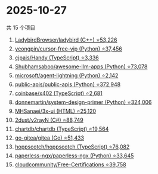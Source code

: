 # 2025-10-27

共 15 个项目

<!-- BEGIN GITHUB -->
<!-- 最后更新时间 2025-10-27 10:42:38 +0800 -->
1. [LadybirdBrowser/ladybird (C++) ⭐53,226](https://github.com/LadybirdBrowser/ladybird)
1. [yeongpin/cursor-free-vip (Python) ⭐37,456](https://github.com/yeongpin/cursor-free-vip)
1. [cjpais/Handy (TypeScript) ⭐3,336](https://github.com/cjpais/Handy)
1. [Shubhamsaboo/awesome-llm-apps (Python) ⭐73,078](https://github.com/Shubhamsaboo/awesome-llm-apps)
1. [microsoft/agent-lightning (Python) ⭐2,142](https://github.com/microsoft/agent-lightning)
1. [public-apis/public-apis (Python) ⭐372,948](https://github.com/public-apis/public-apis)
1. [coinbase/x402 (TypeScript) ⭐2,681](https://github.com/coinbase/x402)
1. [donnemartin/system-design-primer (Python) ⭐324,006](https://github.com/donnemartin/system-design-primer)
1. [MHSanaei/3x-ui (HTML) ⭐25,120](https://github.com/MHSanaei/3x-ui)
1. [2dust/v2rayN (C#) ⭐88,749](https://github.com/2dust/v2rayN)
1. [chartdb/chartdb (TypeScript) ⭐19,564](https://github.com/chartdb/chartdb)
1. [go-gitea/gitea (Go) ⭐51,433](https://github.com/go-gitea/gitea)
1. [hoppscotch/hoppscotch (TypeScript) ⭐76,082](https://github.com/hoppscotch/hoppscotch)
1. [paperless-ngx/paperless-ngx (Python) ⭐33,645](https://github.com/paperless-ngx/paperless-ngx)
1. [cloudcommunity/Free-Certifications ⭐39,758](https://github.com/cloudcommunity/Free-Certifications)
<!-- END GITHUB -->